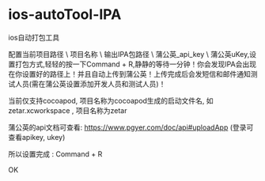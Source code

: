 # ios-autoTool-IPA
ios自动打包工具

配置当前项目路径 \ 项目名称 \ 输出IPA包路径 \ 蒲公英_api_key \ 蒲公英uKey,设置打包方式,轻轻的按一下Command + R,静静的等待一分钟！你会发现IPA会出现在你设置好的路径上！并且自动上传到蒲公英！上传完成后会发短信和邮件通知测试人员(需在蒲公英设置添加开发人员和测试人员)！

当前仅支持cocoapod, 项目名称为cocoapod生成的启动文件名, 如zetar.xcworkspace , 项目名称为zetar

蒲公英的api文档可查看: https://www.pgyer.com/doc/api#uploadApp (登录可查看apikey, ukey)

所以设置完成 : Command + R  

OK

